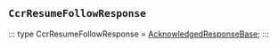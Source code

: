 ## `CcrResumeFollowResponse`
:::
type CcrResumeFollowResponse = [AcknowledgedResponseBase](./AcknowledgedResponseBase.md);
:::
